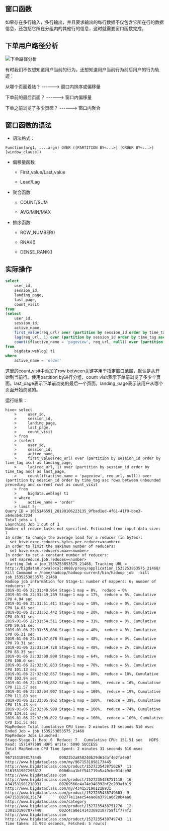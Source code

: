 ## 窗口函数

如果存在多行输入，多行输出，并且要求输出的每行数据不仅包含它所在行的数据信息，还包括它所在分组内的其他行的信息，这时就需要窗口函数完成。

## 下单用户路径分析

![下单路径分析][1]

有时我们不仅想知道用户当前的行为，还想知道用户当前行为前后用户的行为轨迹：

从哪个页面着陆？            ------>   窗口内排序或偏移量

下单前的最后页面？          ------>   窗口内偏移量

下单之前浏览了多少页面？     ------>   窗口内聚合

## 窗口函数的语法

- 语法格式：

```
Function(arg1, ....argn) OVER ([PARTITION BY<...>] [ORDER BY<...>] [window_clause])
```

- 偏移量函数

    - First_value/Last_value

    - Lead/Lag

- 聚合函数

    - COUNT/SUM

    - AVG/MIN/MAX

- 排序函数

    - ROW_NUMBER()

    - RNAK()

    - DENSE_RANK()

## 实际操作

```sql
select
    user_id,
    session_id,
    landing_page,
    last_page,
    count_visit
from
(select
    user_id,
    session_id,
    active_name,
    first_value(req_url) over (partition by session_id order by time_tag asc) as landing_page,
    lag(req_url, 1) over (partition by session_id order by time_tag asc) as last_page,
    count(if(active_name = 'pageview', req_url, null)) over (partition by session_id order by time_tag asc rows between unbounded preceding and current row) as count_visit
from
    bigdata.weblog) t1
where 
    active_name = 'order'
```

这里的count_visit中添加了row between关键字用于指定窗口范围，默认是从开始到当前行。使用partition by进行分组，count_visit表示下单前浏览了多少个页面，last_page表示下单前浏览的最后一个页面，landing_page表示该用户从哪个页面开始浏览的。

运行结果：

```
hive> select
    >     user_id,
    >     session_id,
    >     landing_page,
    >     last_page,
    >     count_visit
    > from
    > (select
    >     user_id,
    >     session_id,
    >     active_name,
    >     first_value(req_url) over (partition by session_id order by time_tag asc) as landing_page,
    >     lag(req_url, 1) over (partition by session_id order by time_tag asc) as last_page,
    >     count(if(active_name = 'pageview', req_url, null)) over (partition by session_id order by time_tag asc rows between unbounded preceding and current row) as count_visit
    > from
    >     bigdata.weblog) t1
    > where
    >     active_name = 'order'
    > limit 5;
Query ID = 1015146591_20190106223135_9fbad1ed-4f61-41f0-bbe3-a64ea54c3234
Total jobs = 1
Launching Job 1 out of 1
Number of reduce tasks not specified. Estimated from input data size: 7
In order to change the average load for a reducer (in bytes):
  set hive.exec.reducers.bytes.per.reducer=<number>
In order to limit the maximum number of reducers:
  set hive.exec.reducers.max=<number>
In order to set a constant number of reducers:
  set mapreduce.job.reduces=<number>
Starting Job = job_1535253853575_21468, Tracking URL = http://bigdata0.novalocal:8088/proxy/application_1535253853575_21468/
Kill Command = /home/hadoop/hadoop-current/bin/hadoop job  -kill job_1535253853575_21468
Hadoop job information for Stage-1: number of mappers: 6; number of reducers: 7
2019-01-06 22:31:40,964 Stage-1 map = 0%,  reduce = 0%
2019-01-06 22:31:49,289 Stage-1 map = 17%,  reduce = 0%, Cumulative CPU 4.94 sec
2019-01-06 22:31:51,411 Stage-1 map = 18%,  reduce = 0%, Cumulative CPU 14.03 sec
2019-01-06 22:31:52,442 Stage-1 map = 20%,  reduce = 0%, Cumulative CPU 49.51 sec
2019-01-06 22:31:54,511 Stage-1 map = 31%,  reduce = 0%, Cumulative CPU 59.51 sec
2019-01-06 22:31:55,606 Stage-1 map = 40%,  reduce = 0%, Cumulative CPU 66.21 sec
2019-01-06 22:31:57,678 Stage-1 map = 48%,  reduce = 0%, Cumulative CPU 79.31 sec
2019-01-06 22:31:59,728 Stage-1 map = 48%,  reduce = 2%, Cumulative CPU 83.35 sec
2019-01-06 22:32:00,808 Stage-1 map = 64%,  reduce = 5%, Cumulative CPU 100.0 sec
2019-01-06 22:32:01,833 Stage-1 map = 70%,  reduce = 6%, Cumulative CPU 101.13 sec
2019-01-06 22:32:02,857 Stage-1 map = 80%,  reduce = 10%, Cumulative CPU 103.94 sec
2019-01-06 22:32:03,882 Stage-1 map = 100%,  reduce = 16%, Cumulative CPU 111.57 sec
2019-01-06 22:32:04,907 Stage-1 map = 100%,  reduce = 19%, Cumulative CPU 111.83 sec
2019-01-06 22:32:05,962 Stage-1 map = 100%,  reduce = 39%, Cumulative CPU 115.43 sec
2019-01-06 22:32:06,998 Stage-1 map = 100%,  reduce = 74%, Cumulative CPU 134.61 sec
2019-01-06 22:32:08,022 Stage-1 map = 100%,  reduce = 100%, Cumulative CPU 151.51 sec
MapReduce Total cumulative CPU time: 2 minutes 31 seconds 510 msec
Ended Job = job_1535253853575_21468
MapReduce Jobs Launched:
Stage-Stage-1: Map: 6  Reduce: 7   Cumulative CPU: 151.51 sec   HDFS Read: 1571477509 HDFS Write: 5090 SUCCESS
Total MapReduce CPU Time Spent: 2 minutes 31 seconds 510 msec
OK
9671531898173445        00022b2a858240b29d61daf4e2fa4e0f        http://www.bigdataclass.com/my/9671531898173445 http://www.bigdataclass.com/product/1527235438750267  11
5161531907295812        000dbaa1bff541719a5a49cbe014ce98        http://www.bigdataclass.com     http://www.bigdataclass.com/product/1527235438751118  16
4341531901218931        00269566c4a74e348392bf2c203afb19        http://www.bigdataclass.com/my/4341531901218931 http://www.bigdataclass.com/product/1527235438749603  9
8471531908135174        00277e11aec54eae8a3791a0d20b4aa0        http://www.bigdataclass.com/category    http://www.bigdataclass.com/product/1527235438751276  12
2301531907877448        002c4ca8e141433693187759f1f774f2        http://www.bigdataclass.com     http://www.bigdataclass.com/product/1527235438749743  11
Time taken: 33.993 seconds, Fetched: 5 row(s)
```

[1]: https://github.com/jiaoqiyuan/163-bigdate-note/raw/master/%E7%BB%93%E6%9E%84%E5%8C%96%E6%9F%A5%E8%AF%A2%EF%BC%9AHive/img/%E4%B8%8B%E5%8D%95%E7%94%A8%E6%88%B7%E8%B7%AF%E5%BE%84.png